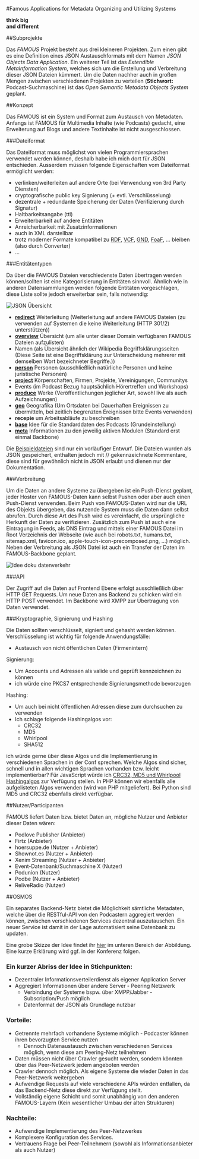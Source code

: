 #Famous Applications for Metadata Organizing and Utilizing Systems

**think big**  
**and different**

##Subprojekte

Das *FAMOUS* Projekt besteht aus drei kleineren Projekten.
Zum einen gibt es eine Definition eines JSON Austauschformats mit dem Namen *JSON Objects Data Application*.
Ein weiterer Teil ist das *Extendible MetaInformation System*, welches sich um die Erstellung und Verbreitung dieser JSON Dateien kümmert.
Um die Daten nachher auch in großen Mengen zwischen verschiedenen Projekten zu verteilen (**Stichwort:** Podcast-Suchmaschine) ist das *Open Semantic Metadata Objects System* geplant.

##Konzept

Das FAMOUS ist ein System und Format zum Austausch von Metadaten.
Anfangs ist FAMOUS für Multimedia Inhalte (wie Podcasts) gedacht, eine Erweiterung auf Blogs und andere Textinhalte ist nicht ausgeschlossen.

###Dateiformat

Das Dateiformat muss möglichst von vielen Programmiersprachen verwendet werden können, deshalb habe ich mich dort für JSON entschieden.
Ausserdem müssen folgende Eigenschaften vom Dateiformat ermöglicht werden:

* verlinken/weiterleiten auf andere Orte (bei Verwendung von 3rd Party Diensten)
* cryptografische public key Signierung (+ evtl. Verschlüsselung)
* dezentrale + redundante Speicherung der Daten (Verifizierung durch Signatur)
* Haltbarkeitsangabe (ttl)
* Erweiterbarkeit auf andere Entitäten
* Anreicherbarkeit mit Zusatzinformationen
* auch in XML darstellbar
* trotz moderner Formate kompatibel zu [RDF](http://de.wikipedia.org/wiki/RDF-Schema), [VCF](http://de.wikipedia.org/wiki/VCard), [GND](http://de.wikipedia.org/wiki/Gemeinsame_Normdatei), [FoaF](http://de.wikipedia.org/wiki/FOAF), ... bleiben (also durch Converter)
* ...

###Entitätentypen

Da über die FAMOUS Dateien verschiedenste Daten übertragen werden können/sollten ist eine Kategorisierung in Entitäten sinnvoll.
Ähnlich wie in anderen Datensammlungen werden folgende Entitäten vorgeschlagen, diese Liste sollte jedoch erweiterbar sein, falls notwendig:

![JSON Übersicht](diagramme/04_Json-U%CC%88bersicht/U%CC%88bersicht.png)

* [**redirect**](https://github.com/famous-project/FAMOUS-draft/blob/master/beispieldateien/redirect.json) Weiterleitung (Weiterleitung auf andere FAMOUS Dateien (zu verwenden auf Systemen die keine Weiterleitung (HTTP 301/2) unterstützen))
* [**overview**](https://github.com/famous-project/FAMOUS-draft/blob/master/beispieldateien/overview.json) Übersicht (um alle unter dieser Domain verfügbaren FAMOUS Dateien aufzulisten)
* Namen (als Übersicht ähnlich der Wikipedia Begriffsklärungsseiten (Diese Seite ist eine Begriffsklärung zur Unterscheidung mehrerer mit demselben Wort bezeichneter Begriffe.))
* [**person**](https://github.com/famous-project/FAMOUS-draft/blob/master/beispieldateien/person.json) Personen (ausschließlich natürliche Personen und keine juristische Personen)
* [**project**](https://github.com/famous-project/FAMOUS-draft/blob/master/beispieldateien/project.json) Körperschaften, Firmen, Projekte, Vereinigungen, Communitys
* Events (im Podcast Bezug hauptsächlich Hörertreffen und Workshops)
* [**produce**](https://github.com/famous-project/FAMOUS-draft/blob/master/beispieldateien/produce.json) Werke (Veröffentlichungen jeglicher Art, sowohl live als auch Aufzeichnungen)
* [**geo**](https://github.com/famous-project/FAMOUS-draft/blob/master/beispieldateien/geo.json) Geografika (Um Ortsdaten bei Dauerhaften Ereignissen zu übermitteln, bei zeitlich begrenzten Ereignissen bitte Events verwenden)
* **recepie** um Arbeitsabläufe zu beschreiben
* [**base**](https://github.com/famous-project/FAMOUS-draft/blob/master/beispieldateien/base.json) Idee für die Standarddaten des Podcasts (Grundeinstellung)
* [**meta**](https://github.com/famous-project/FAMOUS-draft/blob/master/beispieldateien/meta.json) Informationen zu den jeweilig aktiven Modulen (Standard erst einmal Backbone)

Die [Beispieldateien](beispieldateien/) sind nur ein vorläufiger Entwurf. Die Dateien wurden als JSON gespeichert, enthalten jedoch mit // gekennzeichnete Kommentare, diese sind für gewöhnlich nicht in JSON erlaubt und dienen nur der Dokumentation.

###Verbreitung

Um die Daten an andere Systeme zu übergeben ist ein Push-Dienst geplant, jeder Hoster von FAMOUS-Daten kann selbst Pushen oder aber auch einen Push-Dienst verwenden.
Beim Push von FAMOUS-Daten wird nur die URL des Objekts übergeben, das nutzende System muss die Daten dann selbst abrufen. Durch diese Art des Push wird es vereinfacht, die ursprüngliche Herkunft der Daten zu verifizieren.
Zusätzlich zum Push ist auch eine Eintragung in Feeds, als DNS Eintrag und mittels einer FAMOUS Datei im Root Verzeichnis der Webseite (wie auch bei robots.txt, humans.txt, sitemap.xml, favicon.ico, apple-touch-icon-precomposed.png, ...) möglich.
Neben der Verbreitung als JSON Datei ist auch ein Transfer der Daten im FAMOUS-Backbone geplant.

![Idee doku datenverkehr](diagramme/03_Datenverkehr/idee-doku-datenverkehr.png)

###API

Der Zugriff auf die Daten auf Frontend Ebene erfolgt ausschließlich über HTTP GET Requests.
Um neue Daten ans Backend zu schicken wird ein HTTP POST verwendet. Im Backbone wird XMPP zur Übertragung von Daten verwendet.

###Kryptographie, Signierung und Hashing

Die Daten sollten verschlüsselt, signiert und gehasht werden können.
Verschlüsselung ist wichtig für folgende Anwendungsfälle:

* Austausch von nicht öffentlichen Daten (Firmenintern)

Signierung:

* Um Accounts und Adressen als valide und geprüft kennzeichnen zu können
* ich würde eine PKCS7 entsprechende Signierungsmethode bevorzugen

Hashing:

* Um auch bei nicht öffentlichen Adressen diese zum durchsuchen zu verwenden
* Ich schlage folgende Hashingalgos vor:
    * CRC32
    * MD5
    * Whirlpool
    * SHA512

ich würde gerne über diese Algos und die Implementierung in verschiedenen Sprachen in der Conf sprechen. Welche Algos sind sicher, schnell und in allen wichtigen Sprachen vorhanden bzw. leicht implementierbar?
Für JavaScript würde ich [CRC32, MD5 und Whirlpool Hashingalgos](https://github.com/SimonWaldherr/cryptofoo) zur Verfügung stellen.
In PHP können wir ebenfalls alle aufgelisteten Algos verwenden (wird von PHP mitgeliefert). Bei Python sind MD5 und CRC32 ebenfalls direkt verfügbar.

##Nutzer/Participanten

FAMOUS liefert Daten bzw. bietet Daten an, mögliche Nutzer und Anbieter dieser Daten wären:

* Podlove Publisher (Anbieter)
* Firtz (Anbieter)
* hoersuppe.de (Nutzer + Anbieter)
* Shownot.es (Nutzer + Anbieter)
* Xenim Streaming (Nutzer + Anbieter)
* Event-Datenbank/Suchmaschine X (Nutzer)
* Podunion (Nutzer)
* Podbe (Nutzer + Anbieter)
* ReliveRadio (Nutzer)

##OSMOS

Ein separates Backend-Netz bietet die Möglichkeit sämtliche Metadaten, welche über die RESTful-API von den Podcastern aggregiert werden können, zwischen verschiedenen Services dezentral auszutauschen.
Ein neuer Service ist damit in der Lage automatisiert seine Datenbank zu updaten.

Eine grobe Skizze der Idee findet ihr [hier](/diagramme/01_diagramm-funktion/diagramm_big.png "Darstellung FAMOUS") im unteren Bereich der Abbildung. Eine kurze Erklärung wird ggf. in der Konferenz folgen.

### Ein kurzer Abriss der Idee in Stichpunkten:

* Dezentraler Informationsverteilerdienst als eigener Application Server
* Aggregiert Informationen über andere Server - Peering Netzwerk
    * Verbindung der Systeme bspw. über XMPP/Jabber - Subscription/Push möglich
    * Datenformat der JSON als Grundlage nutzbar

### Vorteile:
* Getrennte mehrfach vorhandene Systeme möglich - Podcaster können ihren bevorzugten Service nutzen
    * Dennoch Datenaustausch zwischen verschiedenen Services möglich, wenn diese am Peering-Netz teilnehmen
* Daten müssen nicht über Crawler gesucht werden, sondern könnten über das Peer-Netzwerk jedem angeboten werden
* Crawler dennoch möglich. Als eigene Systeme die wieder Daten in das Peer-Netzwerk weitergeben
* Aufwendige Requests auf viele verschiedene APIs würden entfallen, da das Backend-Netz diese direkt zur Verfügung stellt.
* Vollständig eigene Schicht und somit unabhängig von den anderen FAMOUS-Layern (Kein wesentlicher Umbau der alten Strukturen)

### Nachteile:
* Aufwendige Implementierung des Peer-Netzwerkes
* Komplexere Konfiguration des Services.
* Vertrauens Frage bei Peer-Teilnehmern (sowohl als Informationsanbieter als auch Nutzer)

